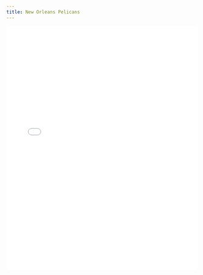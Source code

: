 ```yaml
---
title: New Orleans Pelicans
---
```


<iframe id="igraph" scrolling="no" style="border:none;" seamless="seamless" src="/plots/NBA/NOP.html" height="640" width="100%"></iframe>